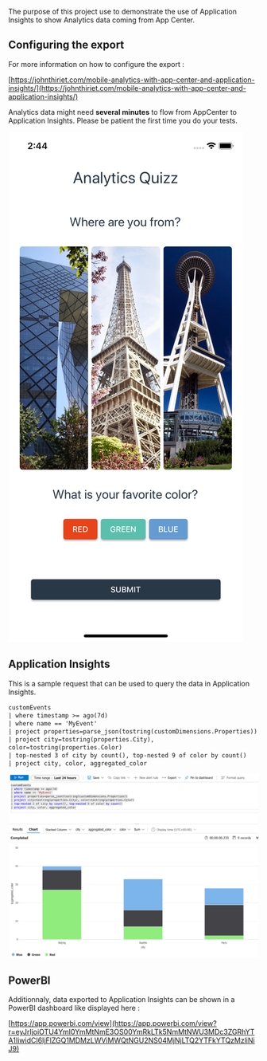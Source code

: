 The purpose of this project use to demonstrate the use of Application Insights to show Analytics data coming from App Center.

## Configuring the export

For more information on how to configure the export :

[https://johnthiriet.com/mobile-analytics-with-app-center-and-application-insights/](https://johnthiriet.com/mobile-analytics-with-app-center-and-application-insights/)

Analytics data might need **several minutes** to flow from AppCenter to Application Insights. Please be patient the first time you do your tests.

![Demo application](images/demo-app.png)

## Application Insights

This is a sample request that can be used to query the data in Application Insights.

```
customEvents
| where timestamp >= ago(7d)
| where name == 'MyEvent'
| project properties=parse_json(tostring(customDimensions.Properties))
| project city=tostring(properties.City), color=tostring(properties.Color)
| top-nested 3 of city by count(), top-nested 9 of color by count()
| project city, color, aggregated_color
```

![Application Insights query results](images/application-insights.png)


## PowerBI

Additionnaly, data exported to Application Insights can be shown in a PowerBI dashboard like displayed here :

[https://app.powerbi.com/view](https://app.powerbi.com/view?r=eyJrIjoiOTU4YmI0YmMtNmE3OS00YmRkLTk5NmMtNWU3MDc3ZGRhYTA1IiwidCI6IjFlZGQ1MDMzLWViMWQtNGU2NS04MjNjLTQ2YTFkYTQzMzliNiJ9)